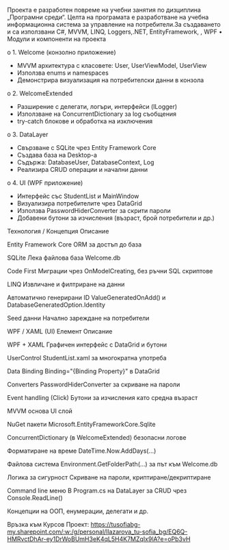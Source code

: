 Проекта е разработен повреме на учебни занятия по дизциплина „Програмни среди“. Целта на програмата е разработване на учебна информационна система  за управление на потребители.За създаването и са използвани C#, MVVM, LINQ, Loggers,.NET, EntityFramework, , WPF
•	Модули и компоненти на проекта

o	1. Welcome (конзолно приложение)
- MVVM архитектура с класовете: User, UserViewModel, UserView
- Използва enums и namespaces
- Демонстрира визуализация на потребителски данни в конзола

o	2. WelcomeExtended
- Разширение с делегати, логъри, интерфейси (ILogger)
- Използване на ConcurrentDictionary за log съобщения
- try-catch блокове и обработка на изключения

o	3. DataLayer
- Свързване с SQLite чрез Entity Framework Core
- Създава база на Desktop-а
- Съдържа: DatabaseUser, DatabaseContext, Log
- Реализира CRUD операции и начални данни

o	4. UI (WPF приложение)
- Интерфейс със StudentList и MainWindow
- Визуализира потребителите чрез DataGrid
- Използва PasswordHiderConverter за скрити пароли
- Добавени бутони за изчисления (възраст, брой потребители и др.)

Технология / Концепция	Описание

Entity Framework Core	ORM за достъп до база

SQLite	Лека файлова база Welcome.db

Code First	Миграции чрез OnModelCreating, без ръчни SQL скриптове

LINQ	Извличане и филтриране на данни

Автоматично генерирани ID	ValueGeneratedOnAdd() и DatabaseGeneratedOption.Identity

Seed данни	Начално зареждане на потребители

WPF / XAML (UI) Елемент	Описание

WPF + XAML	Графичен интерфейс с DataGrid и бутони

UserControl	StudentList.xaml за многократна употреба

Data Binding	Binding="{Binding Property}" в DataGrid

Converters	PasswordHiderConverter за скриване на пароли

Event handling (Click)	Бутони за изчисления като средна възраст

MVVM основа	UI слой 

NuGet пакети	Microsoft.EntityFrameworkCore.Sqlite

ConcurrentDictionary	(в WelcomeExtended) безопасни логове

Форматиране на време	DateTime.Now.AddDays(...)

Файлова система	Environment.GetFolderPath(...) за път към Welcome.db

Логика за сигурност	Скриване на пароли, криптиране/декриптиране

Command line меню	В Program.cs на DataLayer за CRUD чрез Console.ReadLine()

Концепции на ООП, енумерации, делегати и др.


Връзка към Курсов Проект: https://tusofiabg-my.sharepoint.com/:w:/g/personal/llazarova_tu-sofia_bg/EQ6Q-HMRvctDhAr-ey1DrWoBUmH3eK4qL5H4K7MZqIx9lA?e=oPb3vH
